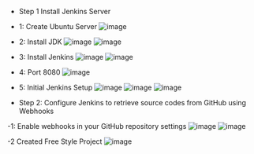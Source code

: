 - Step 1 Install Jenkins Server
- 1: Create Ubuntu Server
![image](https://user-images.githubusercontent.com/94152732/174500522-58718e0f-4b8b-4de8-be8e-967ea0afaaba.png)

- 2: Install JDK
![image](https://user-images.githubusercontent.com/94152732/174500554-2d53da89-ab1d-4b52-9250-e3e78d1bcb74.png)
![image](https://user-images.githubusercontent.com/94152732/174500592-9ebee99f-193e-4f48-bdd4-e8f767207ca7.png)

- 3: Install Jenkins
![image](https://user-images.githubusercontent.com/94152732/174500739-fa36bbb5-0204-4b1c-abd8-565707eba53c.png)
![image](https://user-images.githubusercontent.com/94152732/174500761-16027f49-0b1d-4535-a1c4-b45673401235.png)

- 4: Port 8080
![image](https://user-images.githubusercontent.com/94152732/174500815-a3fe83f8-b89b-4b7f-a463-4914b117a70e.png)

- 5: Initial Jenkins Setup
![image](https://user-images.githubusercontent.com/94152732/174500887-fc120e83-e655-411a-acc2-195a095a4634.png)
![image](https://user-images.githubusercontent.com/94152732/174501043-26ab0c17-47cc-4a8a-89a8-8bd2a4882a6d.png)
![image](https://user-images.githubusercontent.com/94152732/174501134-a7d58b53-10c0-471e-afc0-cd80a4c46bf1.png)

- Step 2: Configure Jenkins to retrieve source codes from GitHub using Webhooks

-1: Enable webhooks in your GitHub repository settings
![image](https://user-images.githubusercontent.com/94152732/174502672-66775aab-cc10-42cb-8dc3-a301f3fd0e79.png)
![image](https://user-images.githubusercontent.com/94152732/174502816-8e49b672-a300-490f-8b97-336046e9401e.png)

-2 Created Free Style Project
![image](https://user-images.githubusercontent.com/94152732/174502875-020b57cb-20f4-4299-8749-b7b80001354f.png)
